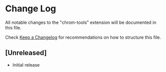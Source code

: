 # Change Log
All notable changes to the "chrom-tools" extension will be documented in this file.

Check [Keep a Changelog](http://keepachangelog.com/) for recommendations on how to structure this file.

## [Unreleased]
- Initial release